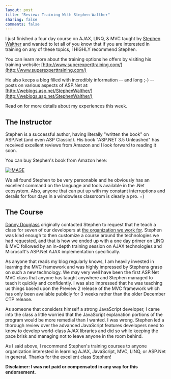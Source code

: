 ```yaml
--- 
layout: post
title: "Review: Training With Stephen Walther"
sharing: false
comments: false
---
```


I just finished a four day course on AJAX, LINQ, & MVC taught by [Stephen Walther](http://www.superexpert.com/) and wanted to let all of you know that if you are interested in training on any of these topics, I HIGHLY recommend Stephen.

You can learn more about the training options he offers by visiting his training website:
[http://www.superexperttraining.com/](http://www.superexperttraining.com/)

He also keeps a blog filled with incredibly information -- and long ;-) -- posts on various aspects of ASP.Net at:
[http://weblogs.asp.net/StephenWalther/](http://weblogs.asp.net/StephenWalther/)

Read on for more details about my experiences this week.

## The Instructor
Stephen is a successful author, having literally "written the book" on ASP.Net (and even ASP Classic!). His book "ASP.NET 3.5 Unleashed" has received excellent reviews from Amazon and I look forward to reading it soon.

You can buy Stephen's book from Amazon here:

[![IMAGE](/custom/files/AspNet35UnleashedCover.jpeg)](http://www.amazon.com/gp/product/0672330113)

We all found Stephen to be very personable and he obviously has an excellent command on the language and tools available in the .Net ecosystem. Also, anyone that can put up with my constant interruptions and derails for four days in a windowless classroom is clearly a pro. =)

## The Course

[Danny Douglass](http://www.dannydouglass.com/) originally contacted Stephen to request that he teach a class for seven of our developers at [the organization we work for](http://www.nreca.coop/). Stephen was kind enough to then customize a course around the technologies we had requested, and that is how we ended up with a one day primer on LINQ & MVC followed by an in-depth training session on AJAX technologies and Microsoft's ASP.Net AJAX implementation specifically.

As anyone that reads my blog regularly knows, I am heavily invested in learning the MVC framework and was highly impressed by Stephens grasp on such a new technology. We may very well have been the first ASP.Net MVC class that anyone has taught anywhere and Stephen managed to teach it quickly and confidently. I was also impressed that he was teaching us things based upon the Preview 2 release of the MVC framework which has only been available publicly for 3 weeks rather than the older December CTP release.

As someone that considers himself a strong JavaScript developer, I came into the class a little worried that the JavaScript explanation portions of the program would be more remedial than I wanted. I was wrong. Stephen led a thorough review over the advanced JavaScript features developers need to know to develop world-class AJAX libraries and did so while keeping the pace brisk and managing not to leave anyone in the room behind.

As I said above, I recommend Stephen's training courses to anyone organization interested in learning AJAX, JavaScript, MVC, LINQ, or ASP.Net in general. Thanks for the excellent class Stephen!

**Disclaimer: I was not paid or compensated in any way for this endorsement.**